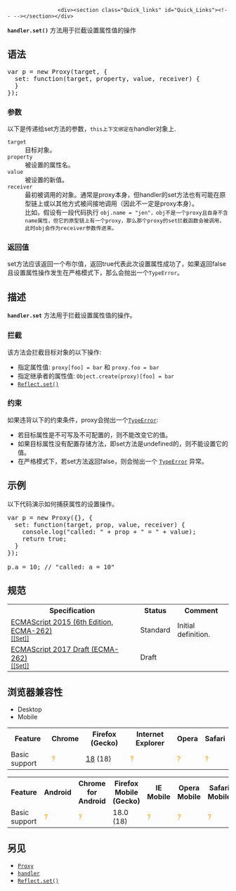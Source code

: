 
                
                  
                    <div><section class="Quick_links" id="Quick_Links"><!-- --></section></div>

<p><code><strong>handler.set()</strong></code>&#xA0;&#x65B9;&#x6CD5;&#x7528;&#x4E8E;&#x62E6;&#x622A;&#x8BBE;&#x7F6E;&#x5C5E;&#x6027;&#x503C;&#x7684;&#x64CD;&#x4F5C;</p>

<h2 id="&#x8BED;&#x6CD5;">&#x8BED;&#x6CD5;</h2>

<pre class="brush: js">var p = new Proxy(target, {
  set: function(target, property, value, receiver) {
  }
});
</pre>

<h3 id="&#x53C2;&#x6570;">&#x53C2;&#x6570;</h3>

<p>&#x4EE5;&#x4E0B;&#x662F;&#x4F20;&#x9012;&#x7ED9;set&#x65B9;&#x6CD5;&#x7684;&#x53C2;&#x6570;&#xFF0C;<code>this&#x4E0A;&#x4E0B;&#x6587;&#x7ED1;&#x5B9A;&#x5728;</code>handler&#x5BF9;&#x8C61;&#x4E0A;.</p>

<dl>
 <dt><code>target</code></dt>
 <dd>&#x76EE;&#x6807;&#x5BF9;&#x8C61;&#x3002;</dd>
 <dt><code>property</code></dt>
 <dd>&#x88AB;&#x8BBE;&#x7F6E;&#x7684;&#x5C5E;&#x6027;&#x540D;&#x3002;</dd>
 <dt><code>value</code></dt>
 <dd>&#x88AB;&#x8BBE;&#x7F6E;&#x7684;&#x65B0;&#x503C;&#x3002;</dd>
 <dt><code>receiver</code></dt>
 <dd>&#x6700;&#x521D;&#x88AB;&#x8C03;&#x7528;&#x7684;&#x5BF9;&#x8C61;&#x3002;&#x901A;&#x5E38;&#x662F;proxy&#x672C;&#x8EAB;&#xFF0C;&#x4F46;handler&#x7684;set&#x65B9;&#x6CD5;&#x4E5F;&#x6709;&#x53EF;&#x80FD;&#x5728;&#x539F;&#x578B;&#x94FE;&#x4E0A;&#x6216;&#x4EE5;&#x5176;&#x4ED6;&#x65B9;&#x5F0F;&#x88AB;&#x95F4;&#x63A5;&#x5730;&#x8C03;&#x7528;&#xFF08;&#x56E0;&#x6B64;&#x4E0D;&#x4E00;&#x5B9A;&#x662F;proxy&#x672C;&#x8EAB;&#xFF09;&#x3002;</dd>
 <dd>&#x6BD4;&#x5982;&#xFF0C;&#x5047;&#x8BBE;&#x6709;&#x4E00;&#x6BB5;&#x4EE3;&#x7801;&#x6267;&#x884C;&#xA0;<code>obj.name = &quot;jen&quot;&#xFF0C;obj&#x4E0D;&#x662F;&#x4E00;&#x4E2A;proxy&#x4E14;&#x81EA;&#x8EAB;&#x4E0D;&#x542B;name&#x5C5E;&#x6027;&#xFF0C;&#x4F46;&#x5B83;&#x7684;&#x539F;&#x578B;&#x94FE;&#x4E0A;&#x6709;&#x4E00;&#x4E2A;proxy&#xFF0C;&#x90A3;&#x4E48;&#x90A3;&#x4E2A;proxy&#x7684;set&#x62E6;&#x622A;&#x51FD;&#x6570;&#x4F1A;&#x88AB;&#x8C03;&#x7528;&#xFF0C;&#x6B64;&#x65F6;obj&#x4F1A;&#x4F5C;&#x4E3A;receiver&#x53C2;&#x6570;&#x4F20;&#x8FDB;&#x6765;&#x3002;</code></dd>
</dl>

<h3 id="&#x8FD4;&#x56DE;&#x503C;">&#x8FD4;&#x56DE;&#x503C;</h3>

<p>set&#x65B9;&#x6CD5;&#x5E94;&#x8BE5;&#x8FD4;&#x56DE;&#x4E00;&#x4E2A;&#x5E03;&#x5C14;&#x503C;&#xFF0C;&#x8FD4;&#x56DE;true&#x4EE3;&#x8868;&#x6B64;&#x6B21;&#x8BBE;&#x7F6E;&#x5C5E;&#x6027;&#x6210;&#x529F;&#x4E86;&#xFF0C;&#x5982;&#x679C;&#x8FD4;&#x56DE;false&#x4E14;&#x8BBE;&#x7F6E;&#x5C5E;&#x6027;&#x64CD;&#x4F5C;&#x53D1;&#x751F;&#x5728;&#x4E25;&#x683C;&#x6A21;&#x5F0F;&#x4E0B;&#xFF0C;&#x90A3;&#x4E48;&#x4F1A;&#x629B;&#x51FA;&#x4E00;&#x4E2A;<code>TypeError</code>&#x3002;</p>

<h2 id="&#x63CF;&#x8FF0;">&#x63CF;&#x8FF0;</h2>

<p><code><strong>handler.set</strong></code>&#xA0;&#x65B9;&#x6CD5;&#x7528;&#x4E8E;&#x62E6;&#x622A;&#x8BBE;&#x7F6E;&#x5C5E;&#x6027;&#x503C;&#x7684;&#x64CD;&#x4F5C;&#x3002;</p>

<h3 id="&#x62E6;&#x622A;">&#x62E6;&#x622A;</h3>

<p>&#x8BE5;&#x65B9;&#x6CD5;&#x4F1A;&#x62E6;&#x622A;&#x76EE;&#x6807;&#x5BF9;&#x8C61;&#x7684;&#x4EE5;&#x4E0B;&#x64CD;&#x4F5C;:</p>

<ul>
 <li>&#x6307;&#x5B9A;&#x5C5E;&#x6027;&#x503C;: <code>proxy[foo] = bar</code>&#xA0;&#x548C;&#xA0;<code>proxy.foo = bar</code></li>
 <li>&#x6307;&#x5B9A;&#x7EE7;&#x627F;&#x8005;&#x7684;&#x5C5E;&#x6027;&#x503C;: <code>Object.create(proxy)[foo] = bar</code></li>
 <li><a title="&#x6B64;&#x9875;&#x9762;&#x4ECD;&#x672A;&#x88AB;&#x672C;&#x5730;&#x5316;, &#x671F;&#x5F85;&#x60A8;&#x7684;&#x7FFB;&#x8BD1;!" href="/zh-CN/docs/Web/JavaScript/Reference/Global_Objects/Reflect/set" class="new"><code>Reflect.set()</code></a></li>
</ul>

<h3 id="&#x7EA6;&#x675F;">&#x7EA6;&#x675F;</h3>

<p>&#x5982;&#x679C;&#x8FDD;&#x80CC;&#x4EE5;&#x4E0B;&#x7684;&#x7EA6;&#x675F;&#x6761;&#x4EF6;&#xFF0C;proxy&#x4F1A;&#x629B;&#x51FA;&#x4E00;&#x4E2A;<a title="TypeError&#xFF08;&#x7C7B;&#x578B;&#x9519;&#x8BEF;&#xFF09;&#xA0;&#x5BF9;&#x8C61;&#x7528;&#x6765;&#x8868;&#x793A;&#x503C;&#x7684;&#x7C7B;&#x578B;&#x975E;&#x9884;&#x671F;&#x7C7B;&#x578B;&#x65F6;&#x53D1;&#x751F;&#x7684;&#x9519;&#x8BEF;&#x3002;" href="/zh-CN/docs/Web/JavaScript/Reference/Global_Objects/TypeError"><code>TypeError</code></a>:</p>

<ul>
 <li>&#x82E5;&#x76EE;&#x6807;&#x5C5E;&#x6027;&#x662F;&#x4E0D;&#x53EF;&#x5199;&#x53CA;&#x4E0D;&#x53EF;&#x914D;&#x7F6E;&#x7684;&#xFF0C;&#x5219;&#x4E0D;&#x80FD;&#x6539;&#x53D8;&#x5B83;&#x7684;&#x503C;&#x3002;</li>
 <li>&#x5982;&#x679C;&#x76EE;&#x6807;&#x5C5E;&#x6027;&#x6CA1;&#x6709;&#x914D;&#x7F6E;&#x5B58;&#x50A8;&#x65B9;&#x6CD5;&#xFF0C;&#x5373;set&#x65B9;&#x6CD5;&#x662F;undefined&#x7684;&#xFF0C;&#x5219;&#x4E0D;&#x80FD;&#x8BBE;&#x7F6E;&#x5B83;&#x7684;&#x503C;&#x3002;</li>
 <li>&#x5728;&#x4E25;&#x683C;&#x6A21;&#x5F0F;&#x4E0B;&#xFF0C;&#x82E5;set&#x65B9;&#x6CD5;&#x8FD4;&#x56DE;false&#xFF0C;&#x5219;&#x4F1A;&#x629B;&#x51FA;&#x4E00;&#x4E2A;&#xA0;<a title="TypeError&#xFF08;&#x7C7B;&#x578B;&#x9519;&#x8BEF;&#xFF09;&#xA0;&#x5BF9;&#x8C61;&#x7528;&#x6765;&#x8868;&#x793A;&#x503C;&#x7684;&#x7C7B;&#x578B;&#x975E;&#x9884;&#x671F;&#x7C7B;&#x578B;&#x65F6;&#x53D1;&#x751F;&#x7684;&#x9519;&#x8BEF;&#x3002;" href="/zh-CN/docs/Web/JavaScript/Reference/Global_Objects/TypeError"><code>TypeError</code></a> &#x5F02;&#x5E38;&#x3002;</li>
</ul>

<h2 id="&#x793A;&#x4F8B;">&#x793A;&#x4F8B;</h2>

<p>&#x4EE5;&#x4E0B;&#x4EE3;&#x7801;&#x6F14;&#x793A;&#x5982;&#x4F55;&#x6355;&#x83B7;&#x5C5E;&#x6027;&#x7684;&#x8BBE;&#x7F6E;&#x64CD;&#x4F5C;&#x3002;</p>

<pre class="brush: js">var p = new Proxy({}, {
  set: function(target, prop, value, receiver) {
    console.log(&quot;called: &quot; + prop + &quot; = &quot; + value);
    return true;
  }
});

p.a = 10; // &quot;called: a = 10&quot;
</pre>

<h2 id="&#x89C4;&#x8303;">&#x89C4;&#x8303;</h2>

<table class="standard-table">
 <tbody>
  <tr>
   <th scope="col">Specification</th>
   <th scope="col">Status</th>
   <th scope="col">Comment</th>
  </tr>
  <tr>
   <td><a lang="en" hreflang="en" href="http://www.ecma-international.org/ecma-262/6.0/#sec-proxy-object-internal-methods-and-internal-slots-set-p-v-receiver" class="external">ECMAScript 2015 (6th Edition, ECMA-262)<br><small lang="zh-CN">[[Set]]</small></a></td>
   <td><span class="spec-Standard">Standard</span></td>
   <td>Initial definition.</td>
  </tr>
  <tr>
   <td><a lang="en" hreflang="en" href="https://tc39.github.io/ecma262/#sec-proxy-object-internal-methods-and-internal-slots-set-p-v-receiver" class="external">ECMAScript 2017 Draft (ECMA-262)<br><small lang="zh-CN">[[Set]]</small></a></td>
   <td><span class="spec-Draft">Draft</span></td>
   <td>&#xA0;</td>
  </tr>
 </tbody>
</table>

<h2 id="&#x6D4F;&#x89C8;&#x5668;&#x517C;&#x5BB9;&#x6027;">&#x6D4F;&#x89C8;&#x5668;&#x517C;&#x5BB9;&#x6027;</h2>

<div><div class="htab"> 
    <a name="AutoCompatibilityTable" id="AutoCompatibilityTable"></a> 
    <ul> 
        <li class="selected"><a>Desktop</a></li> 
        <li><a>Mobile</a></li> 
    </ul> 
</div></div>

<div id="compat-desktop">
<table class="compat-table">
 <tbody>
  <tr>
   <th>Feature</th>
   <th>Chrome</th>
   <th>Firefox (Gecko)</th>
   <th>Internet Explorer</th>
   <th>Opera</th>
   <th>Safari</th>
  </tr>
  <tr>
   <td>Basic support</td>
   <td><span title="Compatibility unknown; please update this." style="color: rgb(255, 153, 0);">?</span></td>
   <td><a title="Released on 2013-01-08." href="/en-US/Firefox/Releases/18">18</a> (18)</td>
   <td><span title="Compatibility unknown; please update this." style="color: rgb(255, 153, 0);">?</span></td>
   <td><span title="Compatibility unknown; please update this." style="color: rgb(255, 153, 0);">?</span></td>
   <td><span title="Compatibility unknown; please update this." style="color: rgb(255, 153, 0);">?</span></td>
  </tr>
 </tbody>
</table>
</div>

<div id="compat-mobile">
<table class="compat-table">
 <tbody>
  <tr>
   <th>Feature</th>
   <th>Android</th>
   <th>Chrome for Android</th>
   <th>Firefox Mobile (Gecko)</th>
   <th>IE Mobile</th>
   <th>Opera Mobile</th>
   <th>Safari Mobile</th>
  </tr>
  <tr>
   <td>Basic support</td>
   <td><span title="Compatibility unknown; please update this." style="color: rgb(255, 153, 0);">?</span></td>
   <td><span title="Compatibility unknown; please update this." style="color: rgb(255, 153, 0);">?</span></td>
   <td>18.0 (18)</td>
   <td><span title="Compatibility unknown; please update this." style="color: rgb(255, 153, 0);">?</span></td>
   <td><span title="Compatibility unknown; please update this." style="color: rgb(255, 153, 0);">?</span></td>
   <td><span title="Compatibility unknown; please update this." style="color: rgb(255, 153, 0);">?</span></td>
  </tr>
 </tbody>
</table>
</div>

<h2 id="&#x53E6;&#x89C1;">&#x53E6;&#x89C1;</h2>

<ul>
 <li><a title="Editorial review completed." href="/zh-CN/docs/Web/JavaScript/Reference/Global_Objects/Proxy"><code>Proxy</code></a></li>
 <li><a title="&#x5904;&#x7406;&#x5668;&#x5BF9;&#x8C61;&#x7528;&#x6765;&#x81EA;&#x5B9A;&#x4E49;&#x4EE3;&#x7406;&#x5BF9;&#x8C61;&#x7684;&#x5404;&#x79CD;&#x53EF;&#x4EE3;&#x7406;&#x64CD;&#x4F5C;&#x3002;" href="/zh-CN/docs/Web/JavaScript/Reference/Global_Objects/Proxy/handler"><code>handler</code></a></li>
 <li><a title="&#x6B64;&#x9875;&#x9762;&#x4ECD;&#x672A;&#x88AB;&#x672C;&#x5730;&#x5316;, &#x671F;&#x5F85;&#x60A8;&#x7684;&#x7FFB;&#x8BD1;!" href="/zh-CN/docs/Web/JavaScript/Reference/Global_Objects/Reflect/set" class="new"><code>Reflect.set()</code></a></li>
</ul>
                  
                
              